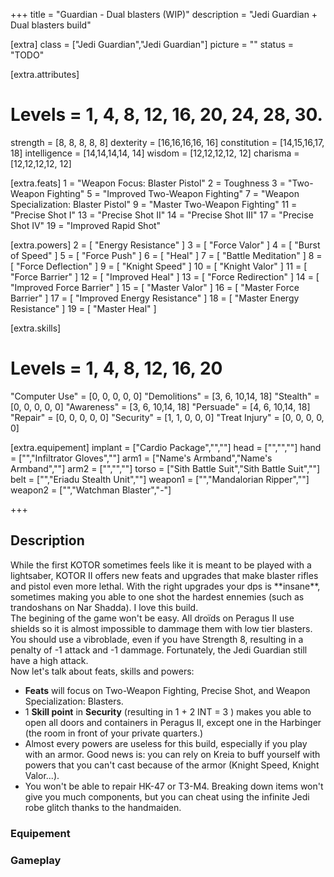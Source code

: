 +++
title       = "Guardian - Dual blasters (WIP)"
description = "Jedi Guardian + Dual blasters build"

[extra]
class       = ["Jedi Guardian","Jedi Guardian"]
picture     = ""
status      = "TODO"

  [extra.attributes]
  # Levels     =  1, 4, 8, 12, 16, 20, 24, 28, 30.
  strength     = [8, 8, 8, 8,  8]
  dexterity    = [16,16,16,16, 16]
  constitution = [14,15,16,17, 18]
  intelligence = [14,14,14,14, 14]
  wisdom       = [12,12,12,12, 12]
  charisma     = [12,12,12,12, 12]

  [extra.feats]
  1  = "Weapon Focus: Blaster Pistol"
  2  = Toughness
  3  = "Two-Weapon Fighting"
  5  = "Improved Two-Weapon Fighting"
  7  = "Weapon Specialization: Blaster Pistol"
  9  = "Master Two-Weapon Fighting"
  11 = "Precise Shot I"
  13 = "Precise Shot II"
  14 = "Precise Shot III"
  17 = "Precise Shot IV"
  19 = "Improved Rapid Shot"

  [extra.powers]
  2  = [ "Energy Resistance" ]
  3  = [ "Force Valor" ]
  4  = [ "Burst of Speed" ]
  5  = [ "Force Push" ]
  6  = [ "Heal" ]
  7  = [ "Battle Meditation" ]
  8  = [ "Force Deflection" ]
  9  = [ "Knight Speed" ]
  10 = [ "Knight Valor" ]
  11 = [ "Force Barrier" ]
  12 = [ "Improved Heal" ]
  13 = [ "Force Redirection" ]
  14 = [ "Improved Force Barrier" ]
  15 = [ "Master Valor" ]
  16 = [ "Master Force Barrier" ]
  17 = [ "Improved Energy Resistance" ]
  18 = [ "Master Energy Resistance" ]
  19 = [ "Master Heal" ]

  [extra.skills]
  # Levels        =  1, 4, 8, 12, 16, 20
  "Computer Use"  = [0, 0, 0, 0,  0]
  "Demolitions"   = [3, 6, 10,14, 18]
  "Stealth"       = [0, 0, 0, 0,  0]
  "Awareness"     = [3, 6, 10,14, 18]
  "Persuade"      = [4, 6, 10,14, 18]
  "Repair"        = [0, 0, 0, 0,  0]
  "Security"      = [1, 1, 0, 0,  0]
  "Treat Injury"  = [0, 0, 0, 0,  0]

  [extra.equipement]
  implant   = ["Cardio Package","",""]
  head      = ["","",""]
  hand      = ["","Infiltrator Gloves",""]
  arm1      = ["Name's Armband","Name's Armband",""]
  arm2      = ["","",""]
  torso     = ["Sith Battle Suit","Sith Battle Suit",""]
  belt      = ["","Eriadu Stealth Unit",""]
  weapon1   = ["","Mandalorian Ripper",""]
  weapon2   = ["","Watchman Blaster","-"]

+++

<h2 class="title">Description</h2>

<div class="block">
  While the first KOTOR sometimes feels like it is meant to be played with a lightsaber, KOTOR II
  offers new feats and upgrades that make blaster rifles and pistol even more lethal.
  With the right upgrades your dps is **insane**, sometimes making you able to one shot the hardest ennemies
  (such as trandoshans on Nar Shadda). I love this build.
</div>

<div class="block">
  The begining of the game won't be easy. All droïds on Peragus II use shields so it is almost
  impossible to dammage them with low tier blasters. You should use a vibroblade, even if you have Strength 8,
  resulting in a penalty of -1 attack and -1 dammage. Fortunately, the Jedi Guardian still have a high attack.
</div>

<div class="block">
  Now let's talk about feats, skills and powers:
  <ul>
    <li><strong>Feats</strong> will focus on Two-Weapon Fighting, Precise Shot, and Weapon Specialization: Blasters.</li>
    <li>1 <strong>Skill point</strong> in <strong>Security</strong> (resulting in 1 + 2 INT = 3 ) makes you able to open
    all doors and containers in Peragus II, except one in the Harbinger (the room in front of your private quarters.)</li>
    <li>Almost every powers are useless for this build, especially if you play with an armor. Good news is: you can rely on Kreia to buff yourself with powers that you can't cast because of the armor (Knight Speed, Knight Valor...).</li>
    <li>You won't be able to repair HK-47 or T3-M4. Breaking down items won't give you much components, but you can cheat
    using the infinite Jedi robe glitch thanks to the handmaiden.</li>
  </ul>
</div>

<h3 class="title is-4">Equipement</h3>
<h3 class="title is-4">Gameplay</h3>

